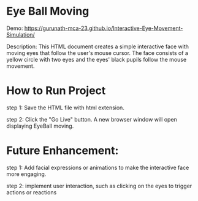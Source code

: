 # Eye Ball Moving

Demo: https://gurunath-mca-23.github.io/Interactive-Eye-Movement-Simulation/

Description: This HTML document creates a simple interactive face with moving eyes that follow the user's mouse cursor. The face consists of a yellow circle with two eyes and the eyes' black pupils follow the mouse movement.

# How to Run Project

step 1: Save the HTML file with html extension.

step 2: Click the "Go Live" button. A new browser window will open displaying EyeBall moving.

# Future Enhancement:

step 1: Add facial expressions or animations to make the interactive face more engaging.

step 2: implement user interaction, such as clicking on the eyes to trigger actions or reactions
